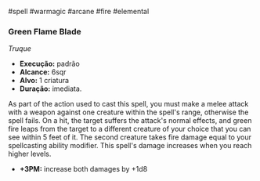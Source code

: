 #spell #warmagic #arcane #fire #elemental 
### Green Flame Blade
_Truque_
- **Execução:** padrão
- **Alcance:** 6sqr
- **Alvo:** 1 criatura
- **Duração:** imediata.

As part of the action used to cast this spell, you must make a melee attack with a weapon against one creature within the spell's range, otherwise the spell fails. On a hit, the target suffers the attack's normal effects, and green fire leaps from the target to a different creature of your choice that you can see within 5 feet of it. The second creature takes fire damage equal to your spellcasting ability modifier. This spell's damage increases when you reach higher levels.

- **+3PM:** increase both damages by +1d8
